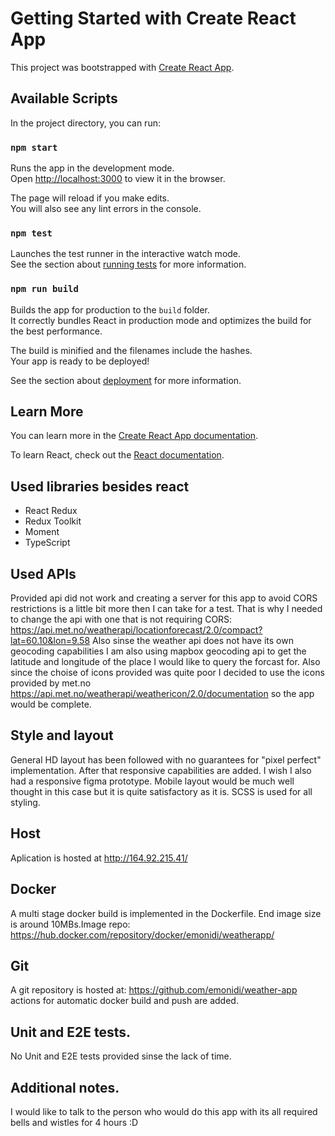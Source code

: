 # Getting Started with Create React App

This project was bootstrapped with [Create React App](https://github.com/facebook/create-react-app).

## Available Scripts

In the project directory, you can run:

### `npm start`

Runs the app in the development mode.\
Open [http://localhost:3000](http://localhost:3000) to view it in the browser.

The page will reload if you make edits.\
You will also see any lint errors in the console.

### `npm test`

Launches the test runner in the interactive watch mode.\
See the section about [running tests](https://facebook.github.io/create-react-app/docs/running-tests) for more information.

### `npm run build`

Builds the app for production to the `build` folder.\
It correctly bundles React in production mode and optimizes the build for the best performance.

The build is minified and the filenames include the hashes.\
Your app is ready to be deployed!

See the section about [deployment](https://facebook.github.io/create-react-app/docs/deployment) for more information.

## Learn More

You can learn more in the [Create React App documentation](https://facebook.github.io/create-react-app/docs/getting-started).

To learn React, check out the [React documentation](https://reactjs.org/).

## Used libraries besides react
* React Redux
* Redux Toolkit
* Moment
* TypeScript

## Used APIs
Provided api did not work and creating a server for this app to avoid CORS restrictions is a little bit more then I can take for a test. That is why I needed to change the api with one that is not requiring CORS: https://api.met.no/weatherapi/locationforecast/2.0/compact?lat=60.10&lon=9.58
Also sinse the weather api does not have its own geocoding capabilities I am also using mapbox geocoding api to get the latitude and longitude of the place I would like to query the forcast for. Also since the choise of icons provided was quite poor I decided to use the icons provided by met.no https://api.met.no/weatherapi/weathericon/2.0/documentation so the app would be complete. 

## Style and layout 
General HD layout has been followed with no guarantees for "pixel perfect" implementation. After that responsive capabilities are added. I wish I also had a responsive figma prototype. Mobile layout would be much well thought in this case but it is quite satisfactory as it is. SCSS is used for all styling. 

## Host
Aplication is hosted at http://164.92.215.41/

## Docker
A multi stage docker build is implemented in the Dockerfile. End image size is around 10MBs.Image repo: https://hub.docker.com/repository/docker/emonidi/weatherapp/

## Git
A git repository is hosted at: https://github.com/emonidi/weather-app actions for automatic docker build and push are added. 

## Unit and E2E tests.
No Unit and E2E tests provided sinse the lack of time. 

## Additional notes. 
I would like to talk to the person who would do this app with its all required bells and wistles for 4 hours :D 
